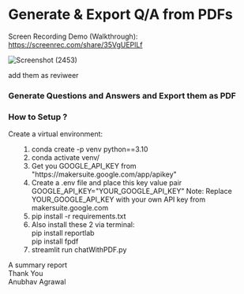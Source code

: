 # Generate & Export Q/A from PDFs
Screen Recording Demo (Walkthrough): https://screenrec.com/share/35VgUEPlLf <br>

![Screenshot (2453)](https://github.com/AnUbHaVafs/Generate_and_Export_QAs_from_PDFS/assets/76126067/8d93a74e-c4f0-4994-9278-3218113be95c)

add them as reviweer
<h3>Generate Questions and Answers and Export them as PDF</h3>
<h3>How to Setup ?</h3> 
Create a virtual environment:
<ul>
  <ol>
    <li>conda create -p venv python==3.10</li>
    <li>conda activate venv/</li>
    <li>Get you GOOGLE_API_KEY from "https://makersuite.google.com/app/apikey"</li>
    <li>Create a .env file and place this key value pair</li>
    GOOGLE_API_KEY="YOUR_GOOGLE_API_KEY"
    Note: Replace YOUR_GOOGLE_API_KEY with your own API key from makersuite.google.com
    <li>pip install -r requirements.txt</li>
    <li>Also install these 2 via terminal:</li>
    pip install reportlab<br>  
    pip install fpdf<br>
    <li>streamlit run chatWithPDF.py</li>
  </ol>
</ul>

A summary report <br>
Thank You <br>
Anubhav Agrawal <br>
